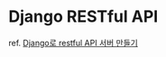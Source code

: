 # Django RESTful API

ref. [Django로 restful API 서버 만들기](https://www.django-rest-framework.org/tutorial/quickstart/)
